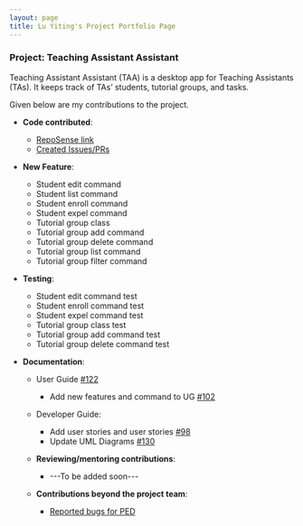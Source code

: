 ```yaml
---
layout: page
title: Lu Yiting's Project Portfolio Page
---
```


### Project: Teaching Assistant Assistant

Teaching Assistant Assistant (TAA) is a desktop app for Teaching Assistants (TAs). It keeps track of TAs’ students, tutorial groups, and tasks.

Given below are my contributions to the project.

- **Code contributed**:

  * [RepoSense link](https://nus-cs2103-ay2223s1.github.io/tp-dashboard/?search=luyiting&breakdown=true&sort=groupTitle&sortWithin=title&since=2022-09-16&timeframe=commit&mergegroup=&groupSelect=groupByRepos&checkedFileTypes=docs~functional-code~test-code~other)
  * [Created Issues/PRs](https://github.com/AY2223S1-CS2103T-T13-1/tp/issues?q=author%3Aluyiting0913)


- **New Feature**:
  - Student edit command
  - Student list command
  - Student enroll command
  - Student expel command
  - Tutorial group class
  - Tutorial group add command
  - Tutorial group delete command
  - Tutorial group list command
  - Tutorial group filter command

- **Testing**:
  - Student edit command test
  - Student enroll command test
  - Student expel command test
  - Tutorial group class test
  - Tutorial group add command test
  - Tutorial group delete command test


- **Documentation**:

  - User Guide [#122](https://github.com/AY2223S1-CS2103T-T13-1/tp/pull/122)
    - Add new features and command to UG [#102](https://github.com/AY2223S1-CS2103T-T13-1/tp/pull/102)

  - Developer Guide:
    - Add user stories and user stories [#98](https://github.com/AY2223S1-CS2103T-T13-1/tp/pull/98)
    - Update UML Diagrams [#130](https://github.com/AY2223S1-CS2103T-T13-1/tp/pull/130)

  - **Reviewing/mentoring contributions**:
    - ---To be added soon---

  - **Contributions beyond the project team**:
    * [Reported bugs for PED](https://github.com/LuYiting0913/ped/issues)

